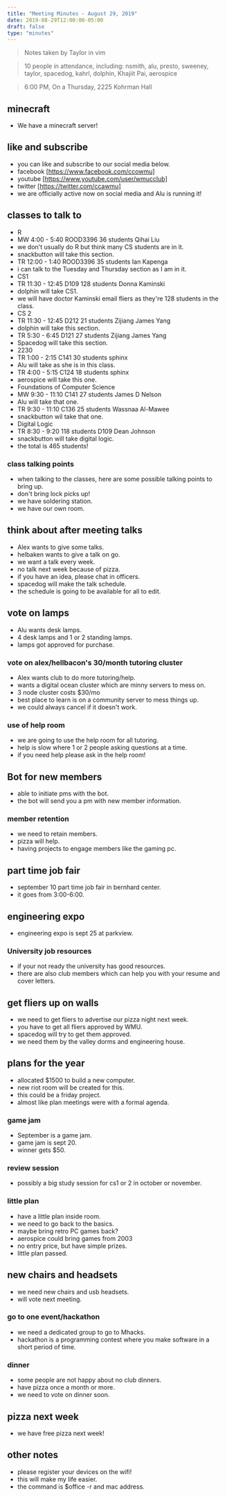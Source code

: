 ```yaml
---
title: "Meeting Minutes - August 29, 2019"
date: 2019-08-29T12:00:00-05:00
draft: false
type: "minutes"
---
```


> Notes taken by Taylor in vim

> 10 people in attendance, including: nsmith, alu, presto, sweeney, taylor, spacedog, kahrl, dolphin, Khajiit Pai, aerospice

> 6:00 PM, On a Thursday, 2225 Kohrman Hall

## minecraft
* We have a minecraft server!

## like and subscribe
* you can like and subscribe to our social media below.
* facebook [https://www.facebook.com/ccowmu]
* youtube [https://www.youtube.com/user/wmucclub]
* twitter [https://twitter.com/ccawmu]
* we are officially active now on social media and Alu is running it!
## classes to talk to
* R
* MW 4:00 - 5:40 ROOD3396 36 students Qihai Liu
* we don't usually do R but think many CS students are in it.
* snackbutton will take this section.
* TR 12:00 - 1:40 ROOD3396 35 students Ian Kapenga
* i can talk to the Tuesday and Thursday section as I am in it.
* CS1
* TR 11:30 - 12:45 D109 128 students Donna Kaminski
* dolphin will take CS1.
* we will have doctor Kaminski email fliers as they're 128 students in the class.
* CS 2
* TR 11:30 - 12:45 D212 21 students Zijiang James Yang	
* dolphin will take this section.
* TR 5:30 - 6:45 D121 27 students Zijiang James Yang
* Spacedog will take this section.
* 2230
* TR 1:00 - 2:15 C141 30 students sphinx
* Alu will take  as she is in this class.
* TR 4:00 - 5:15 C124 18 students sphinx
* aerospice will take this one.
* Foundations of Computer Science
* MW 9:30 - 11:10 C141 27 students James D Nelson
* Alu will take that one.
* TR 9:30 - 11:10 C136 25 students Wassnaa Al-Mawee
* snackbutton  wil take that one.
* Digital Logic
* TR 8:30 - 9:20 118 students D109 Dean Johnson
* snackbutton will take digital logic.
* the total is 465 students!

### class talking points
* when talking to the classes, here are some possible talking points to bring up.
* don't bring lock picks up!
* we have soldering station.
* we have our own room.
## think about after meeting talks
* Alex wants to give some talks.
* helbaken wants to give a talk on go.
* we want a talk every week.
* no talk next week because of pizza.
* if you have an idea, please chat in officers.
* spacedog will make the talk schedule.
* the schedule is going to be available for all to edit.

## vote on lamps
* Alu wants desk lamps.
* 4 desk lamps and 1 or 2 standing lamps.
* lamps got approved for purchase. 
### vote on alex/hellbacon's 30/month tutoring cluster
* Alex wants club to do more tutoring/help.
* wants a digital ocean cluster which are minny servers to mess on.
* 3 node cluster costs $30/mo
* best place to learn is on a community server to mess things up.
* we could always cancel if it doesn't work.
### use of help room
* we are going to use the help room for all tutoring.
* help is slow where 1 or 2 people asking questions at a time.
* if you need help please ask in the help room!

## Bot for new members
* able to initiate pms with the bot.
* the bot will send you a pm with new member information.

### member retention
* we need to retain members.
*  pizza will help.
* having projects to engage members like the gaming pc.
## part time job fair
* september 10 part time job fair in bernhard center.
* it goes from 3:00-6:00.
## engineering expo
* engineering expo is sept 25 at parkview.

### University job resources
* if your not ready the university has good resources.
* there are also club members which can help you with your resume and cover letters.

## get fliers up on walls
* we need to get fliers to advertise our pizza night next week.
* you have to get all fliers approved by WMU.
* spacedog will try to get them approved.
* we need them by the valley dorms and engineering house.

## plans for the year
* allocated $1500 to build a new computer.
* new riot room will be created for this.
* this could be a friday project.
* almost like plan meetings were with a formal agenda.

### game jam
* September is a game jam.
* game jam is sept 20.
* winner gets $50.
### review session
* possibly a big study session for cs1 or 2 in october or november.

### little plan
* have a little plan inside room.
* we need to go back to the basics.
* maybe bring retro PC games back?
* aerospice could bring games from 2003 
* no entry price, but have simple prizes.
* little plan passed.

## new chairs and headsets
* we need new chairs and usb headsets.
* will vote next meeting.

### go to one event/hackathon
* we need a dedicated group to go to  Mhacks.
* hackathon is a programming contest where you make software in a short period of time.

### dinner
* some people are not happy about no club dinners.
* have pizza once a month or more.
* we need to vote on dinner soon.
## pizza next week
* we have free pizza next week!
## other notes
* please register your devices on the wifi!
* this will make my life easier.
* the command is $office -r and mac address.


